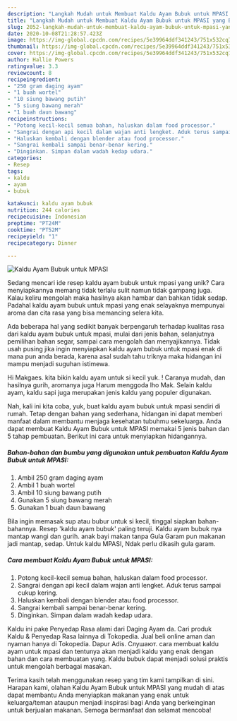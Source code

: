```yaml
---
description: "Langkah Mudah untuk Membuat Kaldu Ayam Bubuk untuk MPASI yang Bikin Ngiler"
title: "Langkah Mudah untuk Membuat Kaldu Ayam Bubuk untuk MPASI yang Bikin Ngiler"
slug: 2052-langkah-mudah-untuk-membuat-kaldu-ayam-bubuk-untuk-mpasi-yang-bikin-ngiler
date: 2020-10-08T21:28:57.423Z
image: https://img-global.cpcdn.com/recipes/5e39964ddf341243/751x532cq70/kaldu-ayam-bubuk-untuk-mpasi-foto-resep-utama.jpg
thumbnail: https://img-global.cpcdn.com/recipes/5e39964ddf341243/751x532cq70/kaldu-ayam-bubuk-untuk-mpasi-foto-resep-utama.jpg
cover: https://img-global.cpcdn.com/recipes/5e39964ddf341243/751x532cq70/kaldu-ayam-bubuk-untuk-mpasi-foto-resep-utama.jpg
author: Hallie Powers
ratingvalue: 3.3
reviewcount: 8
recipeingredient:
- "250 gram daging ayam"
- "1 buah wortel"
- "10 siung bawang putih"
- "5 siung bawang merah"
- "1 buah daun bawang"
recipeinstructions:
- "Potong kecil-kecil semua bahan, haluskan dalam food processor."
- "Sangrai dengan api kecil dalam wajan anti lengket. Aduk terus sampai cukup kering."
- "Haluskan kembali dengan blender atau food processor."
- "Sangrai kembali sampai benar-benar kering."
- "Dinginkan. Simpan dalam wadah kedap udara."
categories:
- Resep
tags:
- kaldu
- ayam
- bubuk

katakunci: kaldu ayam bubuk 
nutrition: 244 calories
recipecuisine: Indonesian
preptime: "PT24M"
cooktime: "PT52M"
recipeyield: "1"
recipecategory: Dinner

---
```



![Kaldu Ayam Bubuk untuk MPASI](https://img-global.cpcdn.com/recipes/5e39964ddf341243/751x532cq70/kaldu-ayam-bubuk-untuk-mpasi-foto-resep-utama.jpg)

Sedang mencari ide resep kaldu ayam bubuk untuk mpasi yang unik? Cara menyiapkannya memang tidak terlalu sulit namun tidak gampang juga. Kalau keliru mengolah maka hasilnya akan hambar dan bahkan tidak sedap. Padahal kaldu ayam bubuk untuk mpasi yang enak selayaknya mempunyai aroma dan cita rasa yang bisa memancing selera kita.

Ada beberapa hal yang sedikit banyak berpengaruh terhadap kualitas rasa dari kaldu ayam bubuk untuk mpasi, mulai dari jenis bahan, selanjutnya pemilihan bahan segar, sampai cara mengolah dan menyajikannya. Tidak usah pusing jika ingin menyiapkan kaldu ayam bubuk untuk mpasi enak di mana pun anda berada, karena asal sudah tahu triknya maka hidangan ini mampu menjadi suguhan istimewa.

Hi Makgaes. kita bikin kaldu ayam untuk si kecil yuk. ! Caranya mudah, dan hasilnya gurih, aromanya juga Harum menggoda lho Mak. Selain kaldu ayam, kaldu sapi juga merupakan jenis kaldu yang populer digunakan.


Nah, kali ini kita coba, yuk, buat kaldu ayam bubuk untuk mpasi sendiri di rumah. Tetap dengan bahan yang sederhana, hidangan ini dapat memberi manfaat dalam membantu menjaga kesehatan tubuhmu sekeluarga. Anda dapat membuat Kaldu Ayam Bubuk untuk MPASI memakai 5 jenis bahan dan 5 tahap pembuatan. Berikut ini cara untuk menyiapkan hidangannya.

<!--inarticleads1-->

##### Bahan-bahan dan bumbu yang digunakan untuk pembuatan Kaldu Ayam Bubuk untuk MPASI:

1. Ambil 250 gram daging ayam
1. Ambil 1 buah wortel
1. Ambil 10 siung bawang putih
1. Gunakan 5 siung bawang merah
1. Gunakan 1 buah daun bawang


Bila ingin memasak sup atau bubur untuk si kecil, tinggal siapkan bahan-bahannya. Resep &#39;kaldu ayam bubuk&#39; paling teruji. Kaldu ayam bubuk nya mantap wangi dan gurih. anak bayi makan tanpa Gula Garam pun makanan jadi mantap, sedap. Untuk kaldu MPASI, Ndak perlu dikasih gula garam. 

<!--inarticleads2-->

##### Cara membuat Kaldu Ayam Bubuk untuk MPASI:

1. Potong kecil-kecil semua bahan, haluskan dalam food processor.
1. Sangrai dengan api kecil dalam wajan anti lengket. Aduk terus sampai cukup kering.
1. Haluskan kembali dengan blender atau food processor.
1. Sangrai kembali sampai benar-benar kering.
1. Dinginkan. Simpan dalam wadah kedap udara.


Kaldu ini pake Penyedap Rasa alami dari Daging Ayam da. Cari produk Kaldu &amp; Penyedap Rasa lainnya di Tokopedia. Jual beli online aman dan nyaman hanya di Tokopedia. Dapur Adis. Слушают. cara membuat kaldu ayam untuk mpasi dan tentunya akan menjadi kaldu yang enak dengan bahan dan cara membuatan yang. Kaldu bubuk dapat menjadi solusi praktis untuk mengolah berbagai masakan. 

Terima kasih telah menggunakan resep yang tim kami tampilkan di sini. Harapan kami, olahan Kaldu Ayam Bubuk untuk MPASI yang mudah di atas dapat membantu Anda menyiapkan makanan yang enak untuk keluarga/teman ataupun menjadi inspirasi bagi Anda yang berkeinginan untuk berjualan makanan. Semoga bermanfaat dan selamat mencoba!
